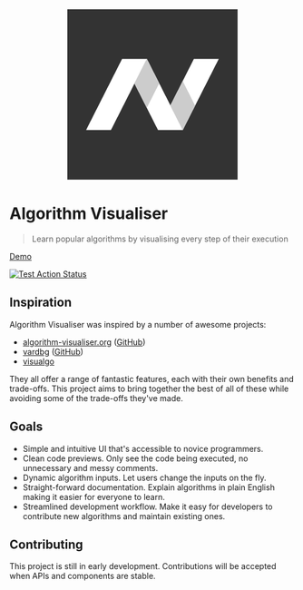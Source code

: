 <div style="text-align: center">
  <img src="public/img/logo-full@0.5x.png" alt="Algorithm Visualiser Logo" />
</div>

# Algorithm Visualiser

> Learn popular algorithms by visualising every step of their execution

[Demo](https://louisjordan.co.uk/algorithm-visualiser)

[![Test Action Status](https://github.com/louisjordan/algorithm-visualiser/workflows/Tests/badge.svg)](https://github.com/louisjordan/algorithm-visualiser/actions)

## Inspiration

Algorithm Visualiser was inspired by a number of awesome projects:

-   [algorithm-visualiser.org](https://algorithm-visualiser.org) ([GitHub](https://github.com/algorithm-visualizer/algorithm-visualizer))
-   [vardbg](https://github.com/CCExtractor/vardbg) ([GitHub](https://github.com/CCExtractor/vardbg))
-   [visualgo](https://visualgo.net/)

They all offer a range of fantastic features, each with their own benefits and trade-offs. This project aims to bring together the best of all of these while avoiding some of the trade-offs they've made.

## Goals

-   Simple and intuitive UI that's accessible to novice programmers.
-   Clean code previews. Only see the code being executed, no unnecessary and messy comments.
-   Dynamic algorithm inputs. Let users change the inputs on the fly.
-   Straight-forward documentation. Explain algorithms in plain English making it easier for everyone to learn.
-   Streamlined development workflow. Make it easy for developers to contribute new algorithms and maintain existing ones.

## Contributing

This project is still in early development. Contributions will be accepted when APIs and components are stable.
